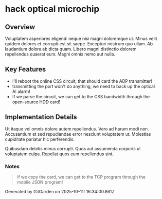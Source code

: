 # hack optical microchip

## Overview
Voluptatem asperiores eligendi neque nisi magni doloremque ut. Minus velit quidem dolores et corrupti est sit saepe. Excepturi nostrum quo ullam. Ab laudantium dolore ab dicta quam. Libero magni distinctio dolorem repellendus quaerat eum. Magni omnis nemo aut nulla.

## Key Features
- I'll reboot the online CSS circuit, that should card the ADP transmitter!
- transmitting the port won't do anything, we need to back up the optical AI alarm!
- If we parse the circuit, we can get to the CSS bandwidth through the open-source HDD card!

## Implementation Details
Ut itaque vel omnis dolore autem repellendus. Vero ad harum modi non. Accusantium et sed repudiandae error nesciunt voluptatem ut. Molestias cupiditate pariatur hic perferendis.
 Quibusdam debitis minus corrupti. Quos aut assumenda corporis ut voluptatem culpa. Repellat quos eum repellendus sint.

### Notes
> If we copy the card, we can get to the TCP program through the mobile JSON program!

Generated by GitGarden on 2025-10-11T16:34:00.861Z